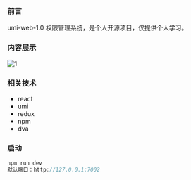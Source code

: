 ### 前言

umi-web-1.0 权限管理系统，是个人开源项目，仅提供个人学习。

### 内容展示
![1](https://imgchr.com/i/lbOe4s)

### 相关技术

- react
- umi
- redux
- npm
- dva

### 启动

```js
npm run dev
默认端口：http://127.0.0.1:7002
```
